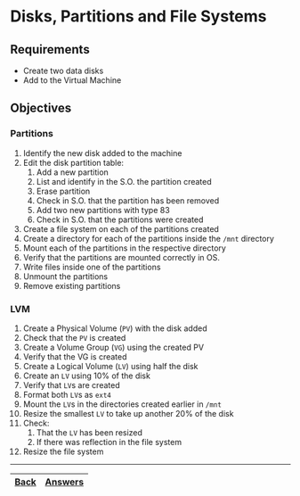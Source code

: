 # Disks, Partitions and File Systems

## Requirements

* Create two data disks
* Add to the Virtual Machine

## Objectives

### Partitions

1. Identify the new disk added to the machine
2. Edit the disk partition table:
    1. Add a new partition
    2. List and identify in the S.O. the partition created
    3. Erase partition
    4. Check in S.O. that the partition has been removed
    5. Add two new partitions with type 83
    6. Check in S.O. that the partitions were created
3. Create a file system on each of the partitions created
4. Create a directory for each of the partitions inside the `/mnt` directory
5. Mount each of the partitions in the respective directory
6. Verify that the partitions are mounted correctly in OS.
7. Write files inside one of the partitions
8. Unmount the partitions
9. Remove existing partitions

### LVM

1. Create a Physical Volume (`PV`) with the disk added
2. Check that the ```PV``` is created
3. Create a Volume Group (```VG```) using the created PV
4. Verify that the VG is created
5. Create a Logical Volume (```LV```) using half the disk
6. Create an ```LV``` using 10% of the disk
7. Verify that ```LV```s are created
8. Format both ```LV```s as ```ext4```
9. Mount the ```LV```s in the directories created earlier in ```/mnt```
10. Resize the smallest ```LV``` to take up another 20% of the disk
11. Check:
    1. That the ```LV``` has been resized
    2. If there was reflection in the file system
12. Resize the file system

---

[Back](/README.md)| [Answers](https://github.com/ricmmartins/fasthack-linux-answers/blob/main/challenges/lab-disks.md) | 
:----- |:-----



